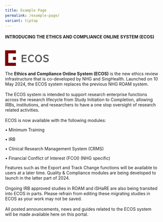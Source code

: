 ```yaml
---
title: Example Page
permalink: /example-page/
variant: tiptap
---
```

<h4><strong>INTRODUCING THE ETHICS AND COMPLIANCE ONLINE SYSTEM&nbsp;(ECOS)</strong><br>&nbsp;</h4>
<p></p>
<div class="isomer-image-wrapper">
<img style="width: 30%;" height="auto" width="100%" alt="" src="/images/ECOS Logo/ECOS_Logo_Sm.jpg">
</div>
<p></p>
<p>The <strong>Ethics and Compliance Online System (ECOS)</strong> is the new
ethics review infrastructure that is co-developed by NHG and SingHealth.
Launched on 10 May 2024, the ECOS system replaces the previous NHG ROAM
system.
<br>
<br>The ECOS system is intended to support research enterprise functions across
the research lifecycle from Study Initiation to Completion, allowing IRBs,
institutions, and researchers to have a one stop oversight of research
related activities.
<br>
<br>ECOS is now available with the following modules:</p>
<p>• Minimum Training</p>
<p>• IRB</p>
<p>• Clinical Research Management System (CRMS)</p>
<p>• Financial Conflict of Interest (FCOI) (NHG specific)</p>
<p></p>
<p>Features such as the Export and Track Change functions will be available
to users at a later time.&nbsp;Quality &amp; Compliance modules are being
developed to launch in the latter part of 2024.
<br>
<br>Ongoing IRB approved studies in ROAM and iSHaRE are also being transited
into ECOS in parts.&nbsp;Please refrain from editing these migrating studies
in ECOS as your work may not be saved.
<br>
<br>All posted announcements, news and guides related to the ECOS system will
be made available here on this&nbsp;portal.</p>
<p></p>